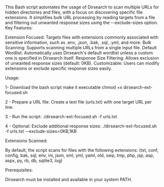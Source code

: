 This Bash script automates the usage of Dirsearch to scan multiple URLs for hidden directories and files, with a focus on discovering specific file extensions. It simplifies bulk URL processing by reading targets from a file and filtering out unwanted response sizes using the --exclude-sizes option.
Key Features:

Extension Focused: Targets files with extensions commonly associated with sensitive information, such as .env, .json, .bak, .sql, .yml, and more.
Bulk Scanning: Supports scanning multiple URLs from a single input file.
Default Wordlist: Automatically uses Dirsearch's default wordlist unless a custom one is specified in Dirsearch itself.
Response Size Filtering: Allows exclusion of unwanted response sizes (default: 0KB).
Customizable: Users can modify extensions or exclude specific response sizes easily.

Usage:


1- Download the bash script make it executable 
chmod +x dirsearch-ext-focused.sh

2 - Prepare a URL file: Create a text file (urls.txt) with one target URL per line.

3 - Run the script:
./dirsearch-ext-focused.sh -f urls.txt

4 - Optional: Exclude additional response sizes:
./dirsearch-ext-focused.sh -f urls.txt --exclude-sizes=0KB,1KB


Extensions Scanned:

By default, the script scans for files with the following extensions:
(txt, conf, config, bak, sql, env, ini, json, xml, yml, yaml, old, swp, tmp, php, jsp, asp, aspx, py, rb, db, sqlite3, log)


Prerequisites:

Dirsearch must be installed and available in your system PATH.
